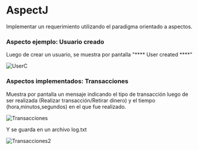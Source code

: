 # AspectJ
Implementar un requerimiento utilizando el paradigma orientado a aspectos.

### Aspecto ejemplo: Usuario creado
Luego de crear un usuario, se muestra por pantalla "**** User created ****"

![UserC](https://user-images.githubusercontent.com/69025663/97615208-4e001700-1a1b-11eb-9451-4f3cb5633997.png)

### Aspectos implementados: Transacciones
Muestra por pantalla un mensaje indicando el tipo de transacción luego de ser realizada (Realizar transacción/Retirar dinero) y el tiempo (hora,minutos,segundos) en el que fue realizado.

![Transacciones](https://user-images.githubusercontent.com/69025663/97615894-29586f00-1a1c-11eb-8e25-ce82815c11b7.png)

Y se guarda en un archivo log.txt

![Transacciones2](https://user-images.githubusercontent.com/69025663/97616221-91a75080-1a1c-11eb-88e4-ca0a555b31a5.png)
